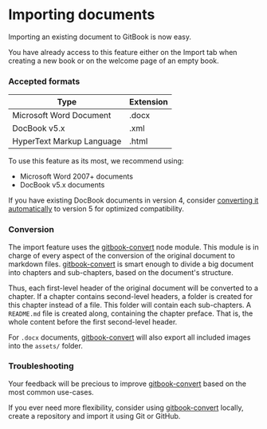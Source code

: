 # Importing documents

Importing an existing document to GitBook is now easy.

You have already access to this feature either on the Import tab when creating a new book or on the welcome page of an empty book.

### Accepted formats

| Type | Extension |
| ---- | --------- |
| Microsoft Word Document | .docx |
| DocBook v5.x | .xml |
| HyperText Markup Language | .html |

To use this feature as its most, we recommend using:
* Microsoft Word 2007+ documents
* DocBook v5.x documents

If you have existing DocBook documents in version 4, consider [converting it automatically](http://doccookbook.sourceforge.net/html/en/dbc.structure.db4-to-db5.html) to version 5 for optimized compatibility.

### Conversion

The import feature uses the [gitbook-convert](https://github.com/GitbookIO/gitbook-convert) node module. This module is in charge of every aspect of the conversion of the original document to markdown files. [gitbook-convert](https://github.com/GitbookIO/gitbook-convert) is smart enough to divide a big document into chapters and sub-chapters, based on the document's structure.

Thus, each first-level header of the original document will be converted to a chapter. If a chapter contains second-level headers, a folder is created for this chapter instead of a file. This folder will contain each sub-chapters. A `README.md` file is created along, containing the chapter preface. That is, the whole content before the first second-level header.

For `.docx` documents, [gitbook-convert](https://github.com/GitbookIO/gitbook-convert) will also export all included images into the `assets/` folder.

### Troubleshooting

Your feedback will be precious to improve [gitbook-convert](https://github.com/GitbookIO/gitbook-convert) based on the most common use-cases.

If you ever need more flexibility, consider using [gitbook-convert](https://github.com/GitbookIO/gitbook-convert) locally, create a repository and import it using Git or GitHub.
